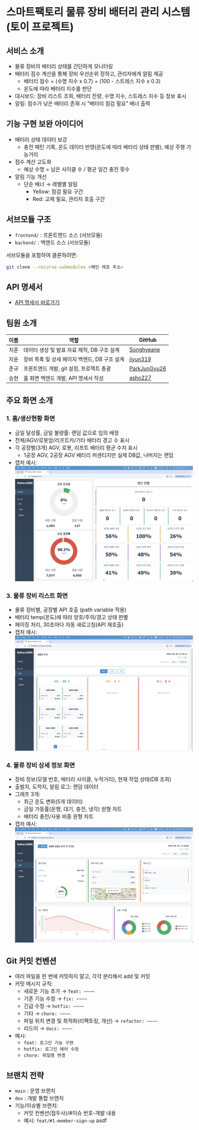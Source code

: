 # 스마트팩토리 물류 장비 배터리 관리 시스템 (토이 프로젝트)

## 서비스 소개

-   물류 장비의 배터리 상태를 간단하게 모니터링
-   배터리 점수 계산을 통해 장비 우선순위 정하고, 관리자에게 알림 제공
    -   배터리 점수 = (수명 지수 x 0.7) + (100 - 스트레스 지수 x 0.3)
    -   온도에 따라 배터리 지수를 판단
-   대시보드: 장비 리스트 조회, 배터리 잔량, 수명 지수, 스트레스 지수 등 정보 표시
-   알림: 점수가 낮은 배터리 존재 시 “배터리 점검 필요” 배너 출력

## 기능 구현 보완 아이디어

-   배터리 상태 데이터 보강
    -   충전 패턴 기록, 온도 데이터 반영(온도에 따라 배터리 상태 판별), 예상 주행 가능거리
-   점수 계산 고도화
    -   예상 수명 = 남은 사이클 수 / 평균 일간 충전 횟수
-   알림 기능 개선
    -   단순 배너 → 레벨별 알림
        -   Yellow: 점검 필요 구간
        -   Red: 교체 필요, 관리자 호출 구간

## 서브모듈 구조

-   `frontend/` : 프론트엔드 소스 (서브모듈)
-   `backend/` : 백엔드 소스 (서브모듈)

서브모듈을 포함하여 클론하려면:

```sh
git clone --recurse-submodules <메인 레포 주소>
```

## API 명세서

-   [API 명세서 바로가기](https://documenter.getpostman.com/view/47875864/2sB3HewPuH)

## 팀원 소개

| 이름 | 역할                                          | GitHub                                          |
| ---- | --------------------------------------------- | ----------------------------------------------- |
| 치훈 | 데이터 생성 및 발표 자료 제작, DB 구조 설계   | [Songhyeane](https://github.com/Songhyeane)     |
| 지윤 | 장비 목록 및 상세 페이지 백엔드, DB 구조 설계 | [jiyun319](https://github.com/jiyun319)         |
| 준규 | 프론트엔드 개발, git 설정, 프로젝트 총괄      | [ParkJunGyu26](https://github.com/ParkJunGyu26) |
| 승현 | 홈 화면 백엔드 개발, API 명세서 작성          | [asho227](https://github.com/asho227)           |

## 주요 화면 소개

### 1. 홈/생산현황 화면

-   금일 달성률, 금일 불량률: 랜덤 값으로 임의 배정
-   전체/AGV/로봇암/리프트카/기타 배터리 경고 수 표시
-   각 공장별(3개) AGV, 로봇, 리프트 배터리 평균 수치 표시
    -   1공장 AGV, 2공장 AGV 배터리 퍼센티지만 실제 DB값, 나머지는 랜덤
-   캡처 예시:
    ![홈 및 생산현황 화면](images/home.png)

### 3. 물류 장비 리스트 화면

-   물류 장비별, 공장별 API 호출 (path variable 적용)
-   배터리 temp(온도)에 따라 양호/주의/경고 상태 판별
-   페이징 처리, 30초마다 자동 새로고침(API 재호출)
-   캡처 예시:
    ![물류 장비 리스트](images/list.png)

### 4. 물류 장비 상세 정보 화면

-   장비 정보(모델 번호, 배터리 사이클, 누적거리), 현재 작업 상태(DB 조회)
-   출발지, 도착지, 알림 로그: 랜덤 데이터
-   그래프 3개:
    -   최근 온도 변화(5개 데이터)
    -   금일 가동률(운행, 대기, 충전, 냉각) 원형 차트
    -   배터리 충전/사용 비중 원형 차트
-   캡처 예시:
    ![장비 상세 정보](images/detail.png)

## Git 커밋 컨벤션

-   여러 파일을 한 번에 커밋하지 말고, 각각 분리해서 add 및 커밋
-   커밋 메시지 규칙:
    -   새로운 기능 추가 → `feat: ~~~~`
    -   기존 기능 수정 → `fix: ~~~~`
    -   긴급 수정 → `hotfix: ~~~~`
    -   기타 → `chore: ~~~~`
    -   파일 위치 변경 및 최적화(리팩토링, 개선) → `refactor: ~~~~`
    -   리드미 → `docs: ~~~~`
-   예시:
    -   `feat: 로그인 기능 구현`
    -   `hotfix: 로그인 에러 수정`
    -   `chore: 파일명 변경`

## 브랜치 전략

-   `main` : 운영 브랜치
-   `dev` : 개발 통합 브랜치
-   기능/이슈별 브랜치:
    -   커밋 컨벤션(접두사)/#이슈 번호-개발 내용
    -   예시: `feat/#1-member-sign-up`
        asdf
